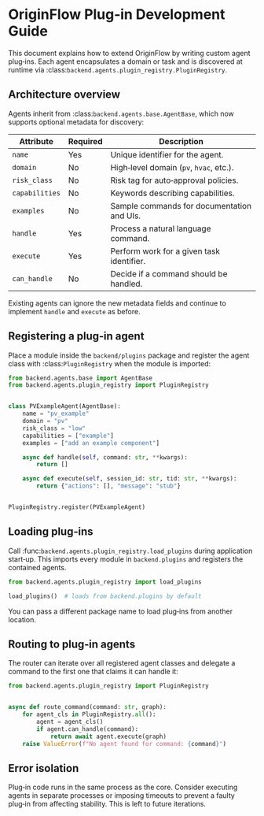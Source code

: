 # OriginFlow Plug‑in Development Guide

This document explains how to extend OriginFlow by writing custom
agent plug‑ins.  Each agent encapsulates a domain or task and is
discovered at runtime via :class:`backend.agents.plugin_registry.PluginRegistry`.

## Architecture overview

Agents inherit from :class:`backend.agents.base.AgentBase`, which now
supports optional metadata for discovery:

| Attribute      | Required | Description                                   |
|----------------|----------|-----------------------------------------------|
| ``name``       | Yes      | Unique identifier for the agent.              |
| ``domain``     | No       | High‑level domain (``pv``, ``hvac``, etc.).    |
| ``risk_class`` | No       | Risk tag for auto‑approval policies.          |
| ``capabilities`` | No    | Keywords describing capabilities.             |
| ``examples``   | No       | Sample commands for documentation and UIs.    |
| ``handle``     | Yes      | Process a natural language command.           |
| ``execute``    | Yes      | Perform work for a given task identifier.     |
| ``can_handle`` | No       | Decide if a command should be handled.        |

Existing agents can ignore the new metadata fields and continue to
implement ``handle`` and ``execute`` as before.

## Registering a plug‑in agent

Place a module inside the ``backend/plugins`` package and register the
agent class with :class:`PluginRegistry` when the module is imported:

```python
from backend.agents.base import AgentBase
from backend.agents.plugin_registry import PluginRegistry


class PVExampleAgent(AgentBase):
    name = "pv_example"
    domain = "pv"
    risk_class = "low"
    capabilities = ["example"]
    examples = ["add an example component"]

    async def handle(self, command: str, **kwargs):
        return []

    async def execute(self, session_id: str, tid: str, **kwargs):
        return {"actions": [], "message": "stub"}


PluginRegistry.register(PVExampleAgent)
```

## Loading plug‑ins

Call :func:`backend.agents.plugin_registry.load_plugins` during
application start‑up.  This imports every module in ``backend.plugins``
and registers the contained agents.

```python
from backend.agents.plugin_registry import load_plugins

load_plugins()  # loads from backend.plugins by default
```

You can pass a different package name to load plug‑ins from another
location.

## Routing to plug‑in agents

The router can iterate over all registered agent classes and delegate a
command to the first one that claims it can handle it:

```python
from backend.agents.plugin_registry import PluginRegistry


async def route_command(command: str, graph):
    for agent_cls in PluginRegistry.all():
        agent = agent_cls()
        if agent.can_handle(command):
            return await agent.execute(graph)
    raise ValueError(f"No agent found for command: {command}")
```

## Error isolation

Plug‑in code runs in the same process as the core.  Consider executing
agents in separate processes or imposing timeouts to prevent a faulty
plug‑in from affecting stability.  This is left to future iterations.

